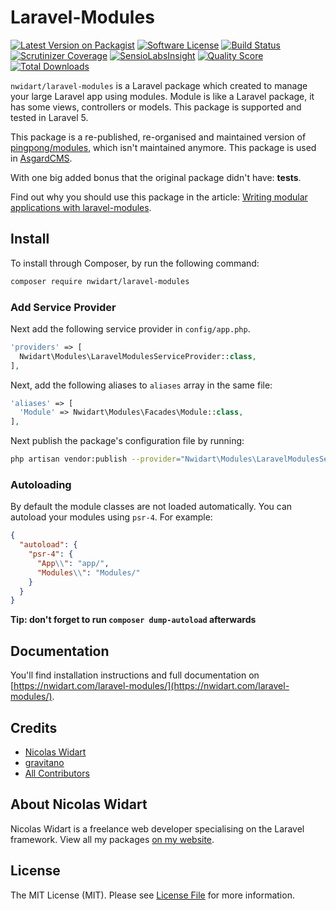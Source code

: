 # Laravel-Modules

[![Latest Version on Packagist](https://img.shields.io/packagist/v/nwidart/laravel-modules.svg?style=flat-square)](https://packagist.org/packages/nwidart/laravel-modules)
[![Software License](https://img.shields.io/badge/license-MIT-brightgreen.svg?style=flat-square)](LICENSE.md)
[![Build Status](https://img.shields.io/travis/nWidart/laravel-modules/master.svg?style=flat-square)](https://travis-ci.org/nWidart/laravel-modules)
[![Scrutinizer Coverage](https://img.shields.io/scrutinizer/coverage/g/nWidart/laravel-modules.svg?maxAge=86400&style=flat-square)](https://scrutinizer-ci.com/g/nWidart/laravel-modules/?branch=master)
[![SensioLabsInsight](https://img.shields.io/sensiolabs/i/25320a08-8af4-475e-a23e-3321f55bf8d2.svg?style=flat-square)](https://insight.sensiolabs.com/projects/25320a08-8af4-475e-a23e-3321f55bf8d2)
[![Quality Score](https://img.shields.io/scrutinizer/g/nWidart/laravel-modules.svg?style=flat-square)](https://scrutinizer-ci.com/g/nWidart/laravel-modules)
[![Total Downloads](https://img.shields.io/packagist/dt/nwidart/laravel-modules.svg?style=flat-square)](https://packagist.org/packages/nwidart/laravel-modules)


`nwidart/laravel-modules` is a Laravel package which created to manage your large Laravel app using modules. Module is like a Laravel package, it has some views, controllers or models. This package is supported and tested in Laravel 5.

This package is a re-published, re-organised and maintained version of [pingpong/modules](https://github.com/pingpong-labs/modules), which isn't maintained anymore. This package is used in [AsgardCMS](https://asgardcms.com/).

With one big added bonus that the original package didn't have: **tests**.

Find out why you should use this package in the article: [Writing modular applications with laravel-modules](https://nicolaswidart.com/blog/writing-modular-applications-with-laravel-modules).

## Install

To install through Composer, by run the following command:

``` bash
composer require nwidart/laravel-modules
```

### Add Service Provider

Next add the following service provider in `config/app.php`.

``` php
'providers' => [
  Nwidart\Modules\LaravelModulesServiceProvider::class,
],
```

Next, add the following aliases to `aliases` array in the same file:

``` php
'aliases' => [
  'Module' => Nwidart\Modules\Facades\Module::class,
],
```

Next publish the package's configuration file by running:

``` bash
php artisan vendor:publish --provider="Nwidart\Modules\LaravelModulesServiceProvider"
```

### Autoloading

By default the module classes are not loaded automatically. You can autoload your modules using `psr-4`. For example:

``` json
{
  "autoload": {
    "psr-4": {
      "App\\": "app/",
      "Modules\\": "Modules/"
    }
  }
}
```

**Tip: don't forget to run `composer dump-autoload` afterwards**

## Documentation

You'll find installation instructions and full documentation on [https://nwidart.com/laravel-modules/](https://nwidart.com/laravel-modules/).

## Credits

- [Nicolas Widart](https://github.com/nwidart)
- [gravitano](https://github.com/gravitano)
- [All Contributors](../../contributors)

## About Nicolas Widart

Nicolas Widart is a freelance web developer specialising on the Laravel framework. View all my packages [on my website](https://nicolaswidart.com/projects).


## License

The MIT License (MIT). Please see [License File](LICENSE.md) for more information.
